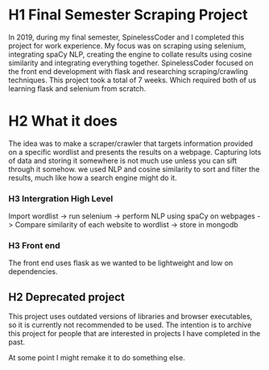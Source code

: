 # H1 Final Semester Scraping Project
In 2019, during my final semester, SpinelessCoder and I completed this project for work experience.
My focus was on scraping using selenium, integrating spaCy NLP, creating the engine to collate results using cosine similarity and integrating everything together. SpinelessCoder focused on the front end development with flask and researching scraping/crawling techniques.
This project took a total of 7 weeks. Which required both of us learning flask and selenium from scratch.

# H2 What it does
The idea was to make a scraper/crawler that targets information provided on a specific wordlist and presents the results on a webpage.
Capturing lots of data and storing it somewhere is not much use unless you can sift through it somehow. we used NLP and cosine similarity to sort and filter the results, much like how a search engine might do it.
### H3 Intergration High Level
Import wordlist -> run selenium -> perform NLP using spaCy on webpages -> Compare similarity of each website to wordlist -> store in mongodb
### H3 Front end
The front end uses flask as we wanted to be lightweight and low on dependencies.


## H2 Deprecated project
This project uses outdated versions of libraries and browser executables, so it is currently not recommended to be used. The intention is to archive this project for people that are interested in projects I have completed in the past.

At some point I might remake it to do something else.